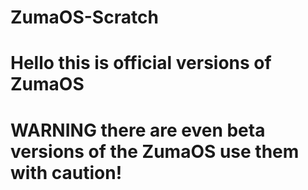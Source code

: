 # ZumaOS-Scratch

# Hello this is official versions of ZumaOS
# WARNING there are even beta versions of the ZumaOS use them with caution!

